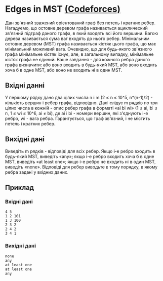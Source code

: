 # Edges in MST [(Codeforces)](http://codeforces.com/problemset/problem/160/D)

Дан зв'язний зважений орієнтований граф без петель і кратних ребер.
Нагадуємо, що остовне деревом графа називається ациклический зв'язний підграф даного графа, в який входять всі його вершини. Вагою дерева називається сума ваг входять до нього ребер. Мінімальним остовне деревом (MST) графа називається кістяк цього графа, що має мінімальний можливий вага. Очевидно, що для будь-якого зв'язного графа мінімальне кістяк існує, але, в загальному випадку, мінімальне кістяк графа не єдиний.
Ваше завдання - для кожного ребра даного графа визначити: або воно входить в будь-який MST, або воно входить хоча б в одне MST, або воно не входить ні в один MST.

## Вхідні данні

У першому рядку дано два цілих числа n і m (2 ≤ n ≤ 10^5, n*(n-1)/2) - кількість вершин і ребер графа, відповідно. Далі слідує m рядків по три цілих числа в кожній - опис ребер графа в форматі «ai bi wi» (1 ≤ ai, bi ≤ n, 1 ≤ wi ≤ 10^6, ai ≠ bi), де ai і bi - номери вершин, які з'єднують i-е ребро, wi - вага ребра. Гарантується, що граф зв'язний, і не містить петель і кратних ребер.

## Вихідні дані
Виведіть m рядків - відповіді для всіх ребер. Якщо i-е ребро входить в будь-який MST, виведіть «any»; якщо i-е ребро входить хоча б в одне MST, виведіть «at least one»; якщо i-е ребро не входить ні в один MST, виведіть «none». Відповіді для ребер виводьте в тому порядку, в якому ребра задані у вхідних даних.

## Приклад
### Вхідні дані
```
4 5
1 2 101
1 3 100
2 3 2
2 4 2
3 4 1
```

### Вихідні дані
```
none
any
at least one
at least one
any
```